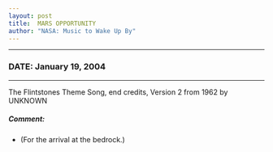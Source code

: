 ```yaml
---
layout: post
title:  MARS OPPORTUNITY
author: "NASA: Music to Wake Up By"
---
```


----
### DATE: January 19, 2004
----
The Flintstones Theme Song, end credits, Version 2 from 1962 by UNKNOWN

##### Comment:
* (For the arrival at the bedrock.)
